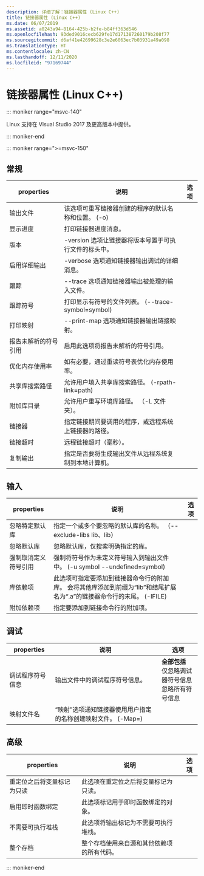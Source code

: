 ```yaml
---
description: 详细了解：链接器属性 (Linux C++)
title: 链接器属性 (Linux C++)
ms.date: 06/07/2019
ms.assetid: a0243a94-8164-425b-b2fe-b84ff363d546
ms.openlocfilehash: 93ded9016cecb629fe17d171387260179b208f77
ms.sourcegitcommit: d6af41e42699628c3e2e6063ec7b03931a49a098
ms.translationtype: HT
ms.contentlocale: zh-CN
ms.lasthandoff: 12/11/2020
ms.locfileid: "97169744"
---
```

# <a name="linker-properties-linux-c"></a>链接器属性 (Linux C++)

::: moniker range="msvc-140"

Linux 支持在 Visual Studio 2017 及更高版本中提供。

::: moniker-end

::: moniker range=">=msvc-150"

## <a name="general"></a>常规

| properties | 说明 | 选项 |
|--|--|--|
| 输出文件 | 该选项可重写链接器创建的程序的默认名称和位置。 (-o) |
| 显示进度 | 打印链接器进度消息。 |
| 版本 | -version 选项让链接器将版本号置于可执行文件的标头中。 |
| 启用详细输出 | -verbose 选项通知链接器输出调试的详细消息。 |
| 跟踪 | --trace 选项通知链接器输出被处理的输入文件。 |
| 跟踪符号 | 打印显示有符号的文件列表。 (--trace-symbol=symbol) |
| 打印映射 | --print-map 选项通知链接器输出链接映射。 |
| 报告未解析的符号引用 | 启用此选项将报告未解析的符号引用。 |
| 优化内存使用率 | 如有必要，通过重读符号表优化内存使用率。 |
| 共享库搜索路径 | 允许用户填入共享库搜索路径。 (-rpath-link=path) |
| 附加库目录 | 允许用户重写环境库路径。 （-L 文件夹）。 |
| 链接器 | 指定链接期间要调用的程序，或远程系统上链接器的路径。 |
| 链接超时 | 远程链接超时（毫秒）。 |
| 复制输出 | 指定是否要将生成输出文件从远程系统复制到本地计算机。 |

## <a name="input"></a>输入

| properties | 说明 | 选项 |
|--|--|--|
| 忽略特定默认库 | 指定一个或多个要忽略的默认库的名称。 （--exclude-libs lib、lib） |
| 忽略默认库 | 忽略默认库，仅搜索明确指定的库。 |
| 强制取消定义符号引用 | 强制将符号作为未定义符号输入到输出文件中。 (-u symbol --undefined=symbol) |
| 库依赖项 | 此选项可指定要添加到链接器命令行的附加库。 会将其他库添加到前缀为“lib”和结尾扩展名为“.a”的链接器命令行的末尾。  (-lFILE) |
| 附加依赖项 | 指定要添加到链接命令行的附加项。 |

## <a name="debugging"></a>调试

| properties | 说明 | 选项 |
|--|--|--|
| 调试程序符号信息 | 输出文件中的调试程序符号信息。 | **全部包括**<br>仅忽略调试器符号信息<br>忽略所有符号信息<br> |
| 映射文件名 | “映射”选项通知链接器使用用户指定的名称创建映射文件。 (-Map=) |

## <a name="advanced"></a>高级

| properties | 说明 | 选项 |
|--|--|--|
| 重定位之后将变量标记为只读 | 此选项在重定位之后将变量标记为只读。 |
| 启用即时函数绑定 | 此选项标记用于即时函数绑定的对象。 |
| 不需要可执行堆栈 | 此选项将输出标记为不需要可执行堆栈。 |
| 整个存档 | 整个存档使用来自源和其他依赖项的所有代码。 |

::: moniker-end
